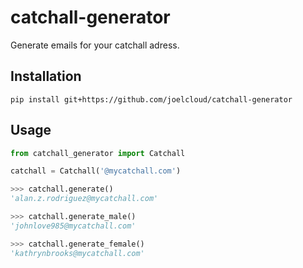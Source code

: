 catchall-generator
=============
Generate emails for your catchall adress.

Installation
------------
```
pip install git+https://github.com/joelcloud/catchall-generator
```

Usage
------------
```py
from catchall_generator import Catchall

catchall = Catchall('@mycatchall.com')

>>> catchall.generate()
'alan.z.rodriguez@mycatchall.com'

>>> catchall.generate_male()
'johnlove985@mycatchall.com'

>>> catchall.generate_female()
'kathrynbrooks@mycatchall.com'
```